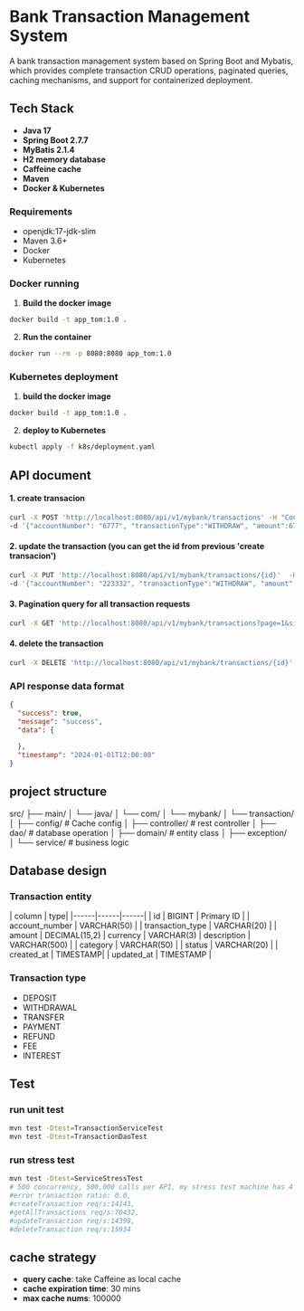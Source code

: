 # Bank Transaction Management System

A bank transaction management system based on Spring Boot and Mybatis, which provides complete transaction CRUD operations, paginated queries, caching mechanisms, and support for containerized deployment.

## Tech Stack
- **Java 17**
- **Spring Boot 2.7.7**
- **MyBatis 2.1.4**
- **H2 memory database**
- **Caffeine cache**
- **Maven**
- **Docker & Kubernetes**

### Requirements
- openjdk:17-jdk-slim
- Maven 3.6+
- Docker 
- Kubernetes

### Docker running

1. **Build the docker image**
```bash
docker build -t app_tom:1.0 .
```

2. **Run the container**
```bash
docker run --rm -p 8080:8080 app_tom:1.0
```

### Kubernetes deployment

1. **build the docker image**
```bash
docker build -t app_tom:1.0 .
```

2. **deploy to Kubernetes**
```bash
kubectl apply -f k8s/deployment.yaml
```

## API document
#### 1. create transacion
```bash
curl -X POST 'http://localhost:8080/api/v1/mybank/transactions' -H "Content-Type: application/json" \
-d '{"accountNumber": "6777", "transactionType":"WITHDRAW", "amount":6777, "currency":"USD","description":"new description","category":"new catetory"}'
```

#### 2. update the transaction (you can get the id from previous 'create transacion')
```bash
curl -X PUT 'http://localhost:8080/api/v1/mybank/transactions/{id}'  -H "Content-Type: application/json" \
-d '{"accountNumber": "223332", "transactionType":"WITHDRAW", "amount":1777, "currency":"USD","description":"update description","category":"update category", "status":"NORMAL"}'
```

#### 3. Pagination query for all transaction requests
```bash
curl -X GET 'http://localhost:8080/api/v1/mybank/transactions?page=1&size=20'
```

#### 4. delete the transaction
```bash
curl -X DELETE 'http://localhost:8080/api/v1/mybank/transactions/{id}'
```
### API response data format
```json
{
  "success": true,
  "message": "success",
  "data": {
     
  },
  "timestamp": "2024-01-01T12:00:00"
}
```

## project structure
src/
├── main/
│   └── java/
│       └── com/
│           └── mybank/
│               └── transaction/
│                   ├── config/  # Cache config
│                   ├── controller/  # rest controller
│                   ├── dao/      # database operation 
│                   ├── domain/       # entity class
│                   ├── exception/   
│                   └── service/     # business logic

## Database design
### Transaction entity
| column | type|
|------|------|------|
| id | BIGINT | Primary ID |
| account_number | VARCHAR(50) |
| transaction_type | VARCHAR(20) |
| amount | DECIMAL(15,2)
| currency | VARCHAR(3)
| description | VARCHAR(500) |
| category | VARCHAR(50) |
| status | VARCHAR(20) |
| created_at | TIMESTAMP|
| updated_at | TIMESTAMP |

### Transaction type
- DEPOSIT
- WITHDRAWAL
- TRANSFER
- PAYMENT
- REFUND
- FEE
- INTEREST

## Test
### run unit test
```bash
mvn test -Dtest=TransactionServiceTest
mvn test -Dtest=TransactionDaoTest
```

### run stress test
```bash
mvn test -Dtest=ServiceStressTest
# 500 concurrency, 500,000 calls per API, my stress test machine has 4 intel cores
#error transaction ratio: 0.0, 
#createTransaction req/s:14143,  
#getAllTransactions req/s:70432, 
#updateTransaction req/s:14398,  
#deleteTransaction req/s:15934
```

## cache strategy
- **query cache**: take Caffeine as local cache
- **cache expiration time**: 30 mins
- **max cache nums**: 100000
